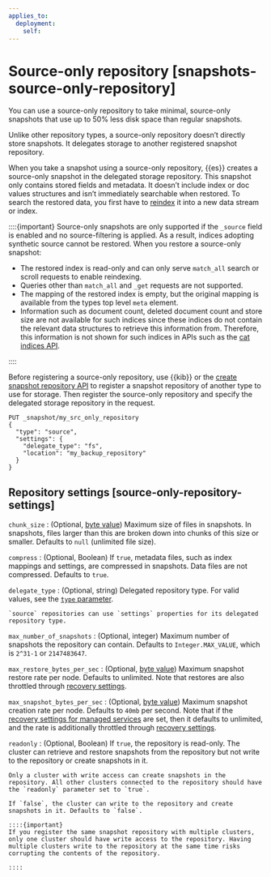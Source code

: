 ```yaml
---
applies_to:
  deployment:
    self: 
---
```


# Source-only repository [snapshots-source-only-repository]

You can use a source-only repository to take minimal, source-only snapshots that use up to 50% less disk space than regular snapshots.

Unlike other repository types, a source-only repository doesn’t directly store snapshots. It delegates storage to another registered snapshot repository.

When you take a snapshot using a source-only repository, {{es}} creates a source-only snapshot in the delegated storage repository. This snapshot only contains stored fields and metadata. It doesn’t include index or doc values structures and isn’t immediately searchable when restored. To search the restored data, you first have to [reindex](https://www.elastic.co/docs/api/doc/elasticsearch/operation/operation-reindex) it into a new data stream or index.

::::{important} 
Source-only snapshots are only supported if the `_source` field is enabled and no source-filtering is applied. As a result, indices adopting synthetic source cannot be restored. When you restore a source-only snapshot:

* The restored index is read-only and can only serve `match_all` search or scroll requests to enable reindexing.
* Queries other than `match_all` and `_get` requests are not supported.
* The mapping of the restored index is empty, but the original mapping is available from the types top level `meta` element.
* Information such as document count, deleted document count and store size are not available for such indices since these indices do not contain the relevant data structures to retrieve this information from. Therefore, this information is not shown for such indices in APIs such as the [cat indices API](https://www.elastic.co/docs/api/doc/elasticsearch/operation/operation-cat-indices).

::::


Before registering a source-only repository, use {{kib}} or the [create snapshot repository API](https://www.elastic.co/docs/api/doc/elasticsearch/operation/operation-snapshot-create-repository) to register a snapshot repository of another type to use for storage. Then register the source-only repository and specify the delegated storage repository in the request.

```console
PUT _snapshot/my_src_only_repository
{
  "type": "source",
  "settings": {
    "delegate_type": "fs",
    "location": "my_backup_repository"
  }
}
```

## Repository settings [source-only-repository-settings]

`chunk_size`
:   (Optional, [byte value](asciidocalypse://docs/elasticsearch/docs/reference/elasticsearch/rest-apis/api-conventions.md#byte-units)) Maximum size of files in snapshots. In snapshots, files larger than this are broken down into chunks of this size or smaller. Defaults to `null` (unlimited file size).

`compress`
:   (Optional, Boolean) If `true`, metadata files, such as index mappings and settings, are compressed in snapshots. Data files are not compressed. Defaults to `true`.

`delegate_type`
:   (Optional, string) Delegated repository type. For valid values, see the [`type` parameter](https://www.elastic.co/docs/api/doc/elasticsearch/operation/operation-snapshot-create-repository#put-snapshot-repo-api-request-type).

    `source` repositories can use `settings` properties for its delegated repository type.


`max_number_of_snapshots`
:   (Optional, integer) Maximum number of snapshots the repository can contain. Defaults to `Integer.MAX_VALUE`, which is `2^31-1` or `2147483647`.

`max_restore_bytes_per_sec`
:   (Optional, [byte value](asciidocalypse://docs/elasticsearch/docs/reference/elasticsearch/rest-apis/api-conventions.md#byte-units)) Maximum snapshot restore rate per node. Defaults to unlimited. Note that restores are also throttled through [recovery settings](asciidocalypse://docs/elasticsearch/docs/reference/elasticsearch/configuration-reference/index-recovery-settings.md).

`max_snapshot_bytes_per_sec`
:   (Optional, [byte value](asciidocalypse://docs/elasticsearch/docs/reference/elasticsearch/rest-apis/api-conventions.md#byte-units)) Maximum snapshot creation rate per node. Defaults to `40mb` per second. Note that if the [recovery settings for managed services](asciidocalypse://docs/elasticsearch/docs/reference/elasticsearch/configuration-reference/index-recovery-settings.md#recovery-settings-for-managed-services) are set, then it defaults to unlimited, and the rate is additionally throttled through [recovery settings](asciidocalypse://docs/elasticsearch/docs/reference/elasticsearch/configuration-reference/index-recovery-settings.md).

`readonly`
:   (Optional, Boolean) If `true`, the repository is read-only. The cluster can retrieve and restore snapshots from the repository but not write to the repository or create snapshots in it.

    Only a cluster with write access can create snapshots in the repository. All other clusters connected to the repository should have the `readonly` parameter set to `true`.

    If `false`, the cluster can write to the repository and create snapshots in it. Defaults to `false`.

    ::::{important} 
    If you register the same snapshot repository with multiple clusters, only one cluster should have write access to the repository. Having multiple clusters write to the repository at the same time risks corrupting the contents of the repository.

    ::::



